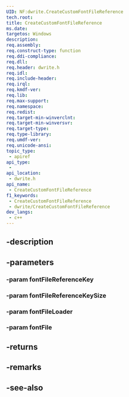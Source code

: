 ```yaml
---
UID: NF:dwrite.CreateCustomFontFileReference
tech.root: 
title: CreateCustomFontFileReference
ms.date: 
targetos: Windows
description: 
req.assembly: 
req.construct-type: function
req.ddi-compliance: 
req.dll: 
req.header: dwrite.h
req.idl: 
req.include-header: 
req.irql: 
req.kmdf-ver: 
req.lib: 
req.max-support: 
req.namespace: 
req.redist: 
req.target-min-winverclnt: 
req.target-min-winversvr: 
req.target-type: 
req.type-library: 
req.umdf-ver: 
req.unicode-ansi: 
topic_type:
 - apiref
api_type:
 - 
api_location:
 - dwrite.h
api_name:
 - CreateCustomFontFileReference
f1_keywords:
 - CreateCustomFontFileReference
 - dwrite/CreateCustomFontFileReference
dev_langs:
 - c++
---
```


## -description

## -parameters

### -param fontFileReferenceKey

### -param fontFileReferenceKeySize

### -param fontFileLoader

### -param fontFile

## -returns

## -remarks

## -see-also

